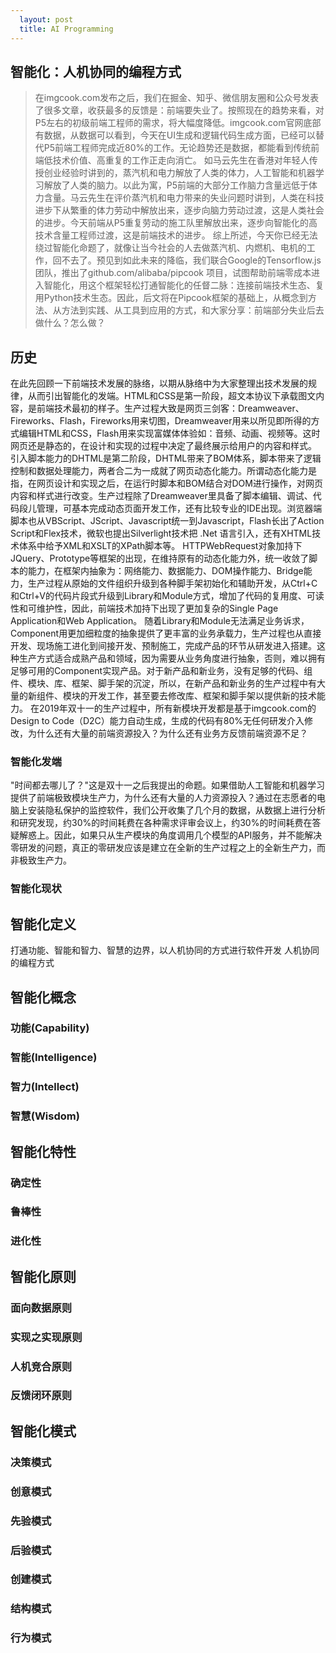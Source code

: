 ```yaml
---                                                                                                                                                                                              
  layout: post
  title: AI Programming
---
```


## 智能化：人机协同的编程方式

> 在imgcook.com发布之后，我们在掘金、知乎、微信朋友圈和公众号发表了很多文章，收获最多的反馈是：前端要失业了。按照现在的趋势来看，对P5左右的初级前端工程师的需求，将大幅度降低。imgcook.com官网底部有数据，从数据可以看到，今天在UI生成和逻辑代码生成方面，已经可以替代P5前端工程师完成近80%的工作。无论趋势还是数据，都能看到传统前端低技术价值、高重复的工作正走向消亡。
如马云先生在香港对年轻人传授创业经验时讲到的，蒸汽机和电力解放了人类的体力，人工智能和机器学习解放了人类的脑力。以此为寓，P5前端的大部分工作脑力含量远低于体力含量。马云先生在评价蒸汽机和电力带来的失业问题时讲到，人类在科技进步下从繁重的体力劳动中解放出来，逐步向脑力劳动过渡，这是人类社会的进步。今天前端从P5重复劳动的施工队里解放出来，逐步向智能化的高技术含量工程师过渡，这是前端技术的进步。
综上所述，今天你已经无法绕过智能化命题了，就像让当今社会的人去做蒸汽机、内燃机、电机的工作，回不去了。预见到如此未来的降临，我们联合Google的Tensorflow.js团队，推出了github.com/alibaba/pipcook 项目，试图帮助前端零成本进入智能化，用这个框架轻松打通智能化的任督二脉：连接前端技术生态、复用Python技术生态。因此，后文将在Pipcook框架的基础上，从概念到方法、从方法到实践、从工具到应用的方式，和大家分享：前端部分失业后去做什么？怎么做？


## 历史

在此先回顾一下前端技术发展的脉络，以期从脉络中为大家整理出技术发展的规律，从而引出智能化的发端。HTML和CSS是第一阶段，超文本协议下承载图文内容，是前端技术最初的样子。生产过程大致是网页三剑客：Dreamweaver、Fireworks、Flash，Fireworks用来切图，Dreamweaver用来以所见即所得的方式编辑HTML和CSS，Flash用来实现富媒体体验如：音频、动画、视频等。这时网页还是静态的，在设计和实现的过程中决定了最终展示给用户的内容和样式。
引入脚本能力的DHTML是第二阶段，DHTML带来了BOM体系，脚本带来了逻辑控制和数据处理能力，两者合二为一成就了网页动态化能力。所谓动态化能力是指，在网页设计和实现之后，在运行时脚本和BOM结合对DOM进行操作，对网页内容和样式进行改变。生产过程除了Dreamweaver里具备了脚本编辑、调试、代码段儿管理，可基本完成动态页面开发工作，还有比较专业的IDE出现。浏览器端脚本也从VBScript、JScript、Javascript统一到Javascript，Flash长出了Action Script和Flex技术，微软也提出Silverlight技术把 .Net 语言引入，还有XHTML技术体系中给予XML和XSLT的XPath脚本等。
HTTPWebRequest对象加持下JQuery、Prototype等框架的出现，在维持原有的动态化能力外，统一收敛了脚本的能力，在框架内抽象为：网络能力、数据能力、DOM操作能力、Bridge能力，生产过程从原始的文件组织升级到各种脚手架初始化和辅助开发，从Ctrl+C和Ctrl+V的代码片段式升级到Library和Module方式，增加了代码的复用度、可读性和可维护性，因此，前端技术加持下出现了更加复杂的Single Page Application和Web Application。
随着Library和Module无法满足业务诉求，Component用更加细粒度的抽象提供了更丰富的业务承载力，生产过程也从直接开发、现场施工进化到间接开发、预制施工，完成产品的环节从研发进入搭建。这种生产方式适合成熟产品和领域，因为需要从业务角度进行抽象，否则，难以拥有足够可用的Component实现产品。对于新产品和新业务，没有足够的代码、组件、模块、库、框架、脚手架的沉淀，所以，在新产品和新业务的生产过程中有大量的新组件、模块的开发工作，甚至要去修改库、框架和脚手架以提供新的技术能力。
在2019年双十一的生产过程中，所有新模块开发都是基于imgcook.com的Design to Code（D2C）能力自动生成，生成的代码有80%无任何研发介入修改，为什么还有大量的前端资源投入？为什么还有业务方反馈前端资源不足？

### 智能化发端

"时间都去哪儿了？"这是双十一之后我提出的命题。如果借助人工智能和机器学习提供了前端极致模块生产力，为什么还有大量的人力资源投入？通过在志愿者的电脑上安装隐私保护的监控软件，我们公开收集了几个月的数据，从数据上进行分析和研究发现，约30%的时间耗费在各种需求评审会议上，约30%的时间耗费在答疑解惑上。因此，如果只从生产模块的角度调用几个模型的API服务，并不能解决零研发的问题，真正的零研发应该是建立在全新的生产过程之上的全新生产力，而非极致生产力。


### 智能化现状

## 智能化定义
打通功能、智能和智力、智慧的边界，以人机协同的方式进行软件开发
人机协同的编程方式

## 智能化概念

### 功能(Capability)

### 智能(Intelligence)

### 智力(Intellect)

### 智慧(Wisdom)

## 智能化特性

### 确定性

### 鲁棒性

### 进化性

## 智能化原则

### 面向数据原则

### 实现之实现原则

### 人机竞合原则

### 反馈闭环原则

## 智能化模式

### 决策模式

### 创意模式

### 先验模式

### 后验模式

### 创建模式

### 结构模式

### 行为模式
